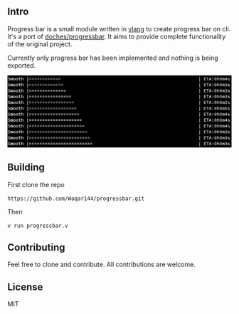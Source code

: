 ## Intro

Progress bar is a small module written in [vlang](https://github.com/vlang/v) to create progress bar on cli. It's a port of [doches/progressbar](https://github.com/doches/progressbar). It aims to provide complete functionality of the original project.

Currently only progress bar has been implemented and nothing is being exported.

![](screenshots/screenshot.png)

## Building

First clone the repo

```
https://github.com/Waqar144/progressbar.git
```

Then

```
v run progressbar.v
```

## Contributing

Feel free to clone and contribute. All contributions are welcome.

## License

MIT
